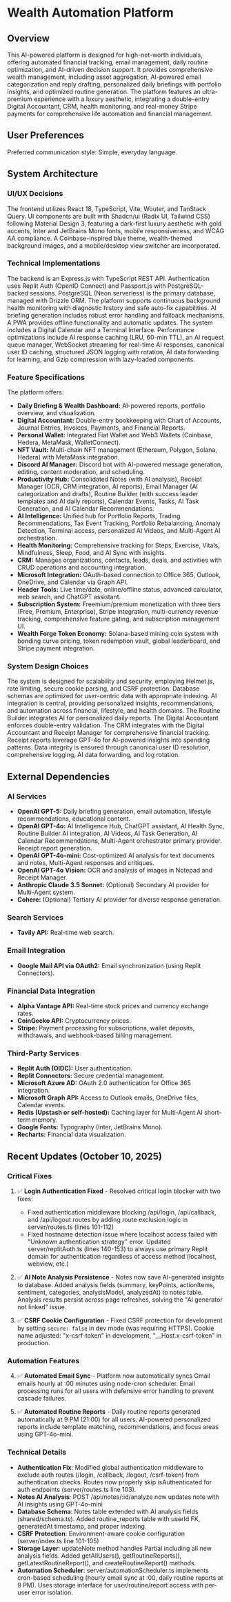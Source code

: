 # Wealth Automation Platform

## Overview
This AI-powered platform is designed for high-net-worth individuals, offering automated financial tracking, email management, daily routine optimization, and AI-driven decision support. It provides comprehensive wealth management, including asset aggregation, AI-powered email categorization and reply drafting, personalized daily briefings with portfolio insights, and optimized routine generation. The platform features an ultra-premium experience with a luxury aesthetic, integrating a double-entry Digital Accountant, CRM, health monitoring, and real-money Stripe payments for comprehensive life automation and financial management.

## User Preferences
Preferred communication style: Simple, everyday language.

## System Architecture

### UI/UX Decisions
The frontend utilizes React 18, TypeScript, Vite, Wouter, and TanStack Query. UI components are built with Shadcn/ui (Radix UI, Tailwind CSS) following Material Design 3, featuring a dark-first luxury aesthetic with gold accents, Inter and JetBrains Mono fonts, mobile responsiveness, and WCAG AA compliance. A Coinbase-inspired blue theme, wealth-themed background images, and a mobile/desktop view switcher are incorporated.

### Technical Implementations
The backend is an Express.js with TypeScript REST API. Authentication uses Replit Auth (OpenID Connect) and Passport.js with PostgreSQL-backed sessions. PostgreSQL (Neon serverless) is the primary database, managed with Drizzle ORM. The platform supports continuous background health monitoring with diagnostic history and safe auto-fix capabilities. AI briefing generation includes robust error handling and fallback mechanisms. A PWA provides offline functionality and automatic updates. The system includes a Digital Calendar and a Terminal Interface. Performance optimizations include AI response caching (LRU, 60-min TTL), an AI request queue manager, WebSocket streaming for real-time AI responses, canonical user ID caching, structured JSON logging with rotation, AI data forwarding for learning, and Gzip compression with lazy-loaded components.

### Feature Specifications
The platform offers:
- **Daily Briefing & Wealth Dashboard:** AI-powered reports, portfolio overview, and visualization.
- **Digital Accountant:** Double-entry bookkeeping with Chart of Accounts, Journal Entries, Invoices, Payments, and Financial Reports.
- **Personal Wallet:** Integrated Fiat Wallet and Web3 Wallets (Coinbase, Hedera, MetaMask, WalletConnect).
- **NFT Vault:** Multi-chain NFT management (Ethereum, Polygon, Solana, Hedera) with MetaMask integration.
- **Discord AI Manager:** Discord bot with AI-powered message generation, editing, content moderation, and scheduling.
- **Productivity Hub:** Consolidated Notes (with AI analysis), Receipt Manager (OCR, CRM integration, AI reports), Email Manager (AI categorization and drafts), Routine Builder (with success leader templates and AI daily reports), Calendar Events, Tasks, AI Task Generation, and AI Calendar Recommendations.
- **AI Intelligence:** Unified hub for Portfolio Reports, Trading Recommendations, Tax Event Tracking, Portfolio Rebalancing, Anomaly Detection, Terminal access, personalized AI Videos, and Multi-Agent AI orchestration.
- **Health Monitoring:** Comprehensive tracking for Steps, Exercise, Vitals, Mindfulness, Sleep, Food, and AI Sync with insights.
- **CRM:** Manages organizations, contacts, leads, deals, and activities with CRUD operations and accounting integration.
- **Microsoft Integration:** OAuth-based connection to Office 365, Outlook, OneDrive, and Calendar via Graph API.
- **Header Tools:** Live time/date, online/offline status, advanced calculator, web search, and ChatGPT assistant.
- **Subscription System:** Freemium/premium monetization with three tiers (Free, Premium, Enterprise), Stripe integration, multi-currency revenue tracking, comprehensive feature gating, and subscription management UI.
- **Wealth Forge Token Economy:** Solana-based mining coin system with bonding curve pricing, token redemption vault, global leaderboard, and Stripe payment integration.

### System Design Choices
The system is designed for scalability and security, employing Helmet.js, rate limiting, secure cookie parsing, and CSRF protection. Database schemas are optimized for user-centric data with appropriate indexing. AI integration is central, providing personalized insights, recommendations, and automation across financial, lifestyle, and health domains. The Routine Builder integrates AI for personalized daily reports. The Digital Accountant enforces double-entry validation. The CRM integrates with the Digital Accountant and Receipt Manager for comprehensive financial tracking. Receipt reports leverage GPT-4o for AI-powered insights into spending patterns. Data integrity is ensured through canonical user ID resolution, comprehensive logging, AI data forwarding, and log rotation.

## External Dependencies

### AI Services
- **OpenAI GPT-5:** Daily briefing generation, email automation, lifestyle recommendations, educational content.
- **OpenAI GPT-4o:** AI Intelligence Hub, ChatGPT assistant, AI Health Sync, Routine Builder AI integration, AI Videos, AI Task Generation, AI Calendar Recommendations, Multi-Agent orchestrator primary provider. Receipt report generation.
- **OpenAI GPT-4o-mini:** Cost-optimized AI analysis for text documents and notes, Multi-Agent responses and critiques.
- **OpenAI GPT-4o Vision:** OCR and analysis of images in Notepad and Receipt Manager.
- **Anthropic Claude 3.5 Sonnet:** (Optional) Secondary AI provider for Multi-Agent system.
- **Cohere:** (Optional) Tertiary AI provider for diverse response generation.

### Search Services
- **Tavily API:** Real-time web search.

### Email Integration
- **Google Mail API via OAuth2:** Email synchronization (using Replit Connectors).

### Financial Data Integration
- **Alpha Vantage API:** Real-time stock prices and currency exchange rates.
- **CoinGecko API:** Cryptocurrency prices.
- **Stripe:** Payment processing for subscriptions, wallet deposits, withdrawals, and webhook-based billing management.

### Third-Party Services
- **Replit Auth (OIDC):** User authentication.
- **Replit Connectors:** Secure credential management.
- **Microsoft Azure AD:** OAuth 2.0 authentication for Office 365 integration.
- **Microsoft Graph API:** Access to Outlook emails, OneDrive files, Calendar events.
- **Redis (Upstash or self-hosted):** Caching layer for Multi-Agent AI short-term memory.
- **Google Fonts:** Typography (Inter, JetBrains Mono).
- **Recharts:** Financial data visualization.

## Recent Updates (October 10, 2025)

### Critical Fixes
1. ✅ **Login Authentication Fixed** - Resolved critical login blocker with two fixes:
   - Fixed authentication middleware blocking /api/login, /api/callback, and /api/logout routes by adding route exclusion logic in server/routes.ts (lines 101-112)
   - Fixed hostname detection issue where localhost access failed with "Unknown authentication strategy" error. Updated server/replitAuth.ts (lines 140-153) to always use primary Replit domain for authentication regardless of access method (localhost, webview, etc.)

2. ✅ **AI Note Analysis Persistence** - Notes now save AI-generated insights to database. Added analysis fields (summary, keyPoints, actionItems, sentiment, categories, analysisModel, analyzedAt) to notes table. Analysis results persist across page refreshes, solving the "AI generator not linked" issue.

3. ✅ **CSRF Cookie Configuration** - Fixed CSRF protection for development by setting `secure: false` in dev mode (was requiring HTTPS). Cookie name adjusted: "x-csrf-token" in development, "__Host.x-csrf-token" in production.

### Automation Features
4. ✅ **Automated Email Sync** - Platform now automatically syncs Gmail emails hourly at :00 minutes using node-cron scheduler. Email processing runs for all users with defensive error handling to prevent cascade failures.

5. ✅ **Automated Routine Reports** - Daily routine reports generated automatically at 9 PM (21:00) for all users. AI-powered personalized reports include template matching, recommendations, and focus areas using GPT-4o-mini.

### Technical Details
- **Authentication Fix**: Modified global authentication middleware to exclude auth routes (/login, /callback, /logout, /csrf-token) from authentication checks. Routes now properly skip isAuthenticated for auth endpoints (server/routes.ts line 103).
- **Notes AI Analysis**: POST /api/notes/:id/analyze now updates note with AI insights using GPT-4o-mini
- **Database Schema**: Notes table extended with AI analysis fields (shared/schema.ts). Added routine_reports table with userId FK, generatedAt timestamp, and proper indexing.
- **CSRF Protection**: Environment-aware cookie configuration (server/index.ts line 101-105)
- **Storage Layer**: updateNote method handles Partial<InsertNote> including all new analysis fields. Added getAllUsers(), getRoutineReports(), getLatestRoutineReport(), and createRoutineReport() methods.
- **Automation Scheduler**: server/automationScheduler.ts implements cron-based scheduling (hourly email sync at :00, daily routine reports at 9 PM). Uses storage interface for user/routine/report access with per-user error isolation.